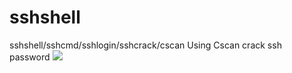 # sshshell
sshshell/sshcmd/sshlogin/sshcrack/cscan
Using Cscan crack ssh password
<img src="https://raw.githubusercontent.com/k8gege/sshshell/master/cscan%20ssh.PNG">
